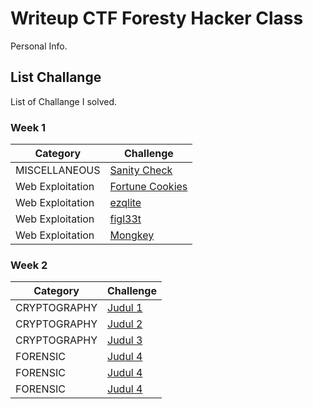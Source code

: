 # Writeup CTF Foresty Hacker Class
Personal Info.

## List Challange
List of Challange I solved.

### Week 1
| Category | Challenge |
| --- | --- |
| MISCELLANEOUS    | [Sanity Check](/Judul%201/)
| Web Exploitation | [Fortune Cookies](/Judul%202/)
| Web Exploitation | [ezqlite](/Judul%203/)
| Web Exploitation | [figl33t](/Judul%204/)
| Web Exploitation | [Mongkey](/Judul%204/)

### Week 2
| Category | Challenge |
| --- | --- |
| CRYPTOGRAPHY | [Judul 1](/Judul%201/)
| CRYPTOGRAPHY | [Judul 2](/Judul%202/)
| CRYPTOGRAPHY | [Judul 3](/Judul%203/)
| FORENSIC     | [Judul 4](/Judul%204/)
| FORENSIC     | [Judul 4](/Judul%204/)
| FORENSIC     | [Judul 4](/Judul%204/)
